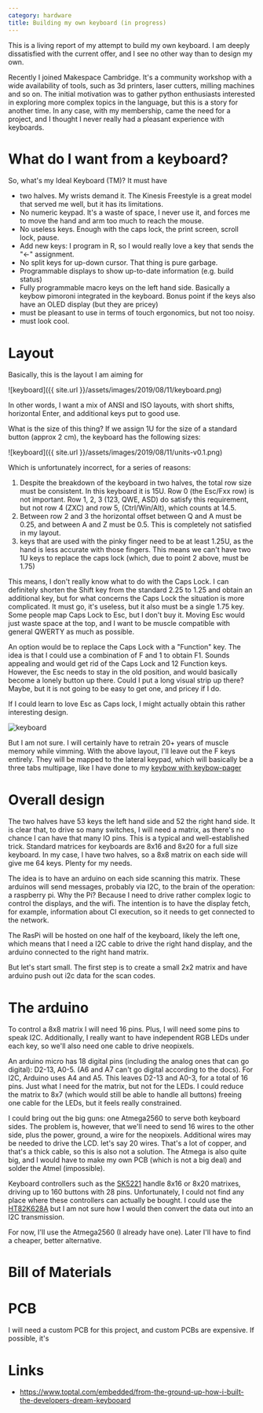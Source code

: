 ```yaml
---
category: hardware
title: Building my own keyboard (in progress)
---
```


This is a living report of my attempt to build my own keyboard. I am deeply dissatisfied
with the current offer, and I see no other way than to design my own.

Recently I joined Makespace Cambridge. It's a community workshop with a wide availability 
of tools, such as 3d printers, laser cutters, milling machines and so on. The initial motivation
was to gather python enthusiasts interested in exploring more complex topics in the language, but 
this is a story for another time. In any case, with my membership, came the need for a project, 
and I thought I never really had a pleasant experience with keyboards.

# What do I want from a keyboard?

So, what's my Ideal Keyboard (TM)? It must have

- two halves. My wrists demand it. The Kinesis Freestyle is a great model that served me well, but it has its limitations.
- No numeric keypad. It's a waste of space, I never use it, and forces me to move the hand and arm too much to reach the mouse.
- No useless keys. Enough with the caps lock, the print screen, scroll lock, pause.
- Add new keys: I program in R, so I would really love a key that sends the "<-" assignment.
- No split keys for up-down cursor. That thing is pure garbage.
- Programmable displays to show up-to-date information (e.g. build status)
- Fully programmable macro keys on the left hand side. Basically a keybow pimoroni integrated in the keyboard. 
  Bonus point if the keys also have an OLED display (but they are pricey)
- must be pleasant to use in terms of touch ergonomics, but not too noisy.
- must look cool.

# Layout

Basically, this is the layout I am aiming for

![keyboard]({{ site.url }}/assets/images/2019/08/11/keyboard.png)

In other words, I want a mix of ANSI and ISO layouts, with short shifts, horizontal Enter, and 
additional keys put to good use.

What is the size of this thing? If we assign 1U for the size of a standard button 
(approx 2 cm), the keyboard has the following sizes:

![keyboard]({{ site.url }}/assets/images/2019/08/11/units-v0.1.png)

Which is unfortunately incorrect, for a series of reasons:

1. Despite the breakdown of the keyboard in two halves, the total row size must be consistent. 
   In this keyboard it is 15U. Row 0 (the Esc/Fxx row) is not important. Row 1, 2, 3 (123, QWE, ASD) 
   do satisfy this requirement, but not row 4 (ZXC) and row 5, (Ctrl/Win/Alt), which counts at 14.5.
2. Between row 2 and 3 the horizontal offset between Q and A must be 0.25, and between A and Z must be 0.5.
   This is completely not satisfied in my layout.
3. keys that are used with the pinky finger need to be at least 1.25U, 
   as the hand is less accurate with those fingers. This means we can't have two 1U keys to replace 
   the caps lock (which, due to point 2 above, must be 1.75)

This means, I don't really know what to do with the Caps Lock. I can definitely shorten the Shift key
from the standard 2.25 to 1.25 and obtain an additional key, but for what concerns the Caps Lock the 
situation is more complicated. It must go, it's useless, but it also must be a single 1.75 key. Some 
people map Caps Lock to Esc, but I don't buy it. Moving Esc would just waste space at the top, and I
want to be muscle compatible with general QWERTY as much as possible.

An option would be to replace the Caps Lock with a "Function" key. The idea is that 
I could use a combination of F and 1 to obtain F1. Sounds appealing and would get rid of
the Caps Lock and 12 Function keys. However, the Esc needs to stay in the old position, 
and would basically become a lonely button up there. Could I put a long visual strip up there?
Maybe, but it is not going to be easy to get one, and pricey if I do.

If I could learn to love Esc as Caps lock, I might actually obtain this rather interesting
design. 

![keyboard](https://github.com/stefanoborini/keymine/blob/master/layouts/units-v0.2.png?raw=true)

But I am not sure. I will certainly have to retrain 20+ years of muscle memory while vimming.
With the above layout, I'll leave out the F keys entirely. They will be mapped to the lateral
keypad, which will basically be a three tabs multipage, like I have done to my [keybow with
keybow-pager](https://stefanoborini.com/keybow-pimoroni-keyboard-installation-hacks-fixes-and-multitab-support/)

# Overall design

The two halves have 53 keys the left hand side and 52 the right hand side.
It is clear that, to drive so many switches, I will need a matrix, as there's no
chance I can have that many IO pins. This is a typical and well-established trick.
Standard matrices for keyboards are 8x16 and 8x20 for a full size keyboard. 
In my case, I have two halves, so a 8x8 matrix on each side will give me 64 keys. 
Plenty for my needs.

The idea is to have an arduino on each side scanning this matrix. These arduinos
will send messages, probably via I2C, to the brain of the operation: a raspberry pi.
Why the Pi? Because I need to drive rather complex logic to control the
displays, and the wifi. The intention is to have the display fetch, for example,
information about CI execution, so it needs to get connected to the network.

The RasPi will be hosted on one half of the keyboard, likely the left one, 
which means that I need a I2C cable to drive the right hand display, and the
arduino connected to the right hand matrix.

But let's start small. The first step is to create a small 2x2 matrix and have 
arduino push out i2c data for the scan codes.

# The arduino

To control a 8x8 matrix I will need 16 pins. Plus, I will need some pins to
speak I2C.  Additionally, I really want to have independent RGB LEDs under each
key, so we'll also need one cable to drive neopixels.

An arduino micro has 18 digital pins (including the analog ones that can go digital):
D2-13, A0-5. (A6 and A7 can't go digital according to the docs). For I2C,
Arduino uses A4 and A5. This leaves D2-13 and A0-3, for a total of 16 pins.
Just what I need for the matrix, but not for the LEDs.  I could reduce the
matrix to 8x7 (which would still be able to handle all buttons) freeing one
cable for the LEDs, but it feels really constrained. 

I could bring out the big guns: one Atmega2560 to serve both keyboard sides.
The problem is, however, that we'll need to send 16 wires to the other side,
plus the power, ground, a wire for the neopixels. Additional wires may be
needed to drive the LCD.  let's say 20 wires. That's a lot of copper, and
that's a thick cable, so this is also not a solution. The Atmega is also quite
big, and I would have to make my own PCB (which is not a big deal) and solder the 
Atmel (impossible).

Keyboard controllers such as the
[SK5221](http://www.sprintek.com/en/products/keyboard_ic/SK5221.aspx) handle
8x16 or 8x20 matrixes, driving up to 160 buttons with 28 pins. Unfortunately, I
could not find any place where these controllers can actually be bought.
I could use the [HT82K628A](https://www.holtek.com/productdetail/-/vg/82k628a) but I am not
sure how I would then convert the data out into an I2C transmission.

For now, I'll use the Atmega2560 (I already have one). Later I'll have to find
a cheaper, better alternative.

# Bill of Materials


# PCB

I will need a custom PCB for this project, and custom PCBs are expensive.
If possible, it's 
# Links

- https://www.toptal.com/embedded/from-the-ground-up-how-i-built-the-developers-dream-keybooard
